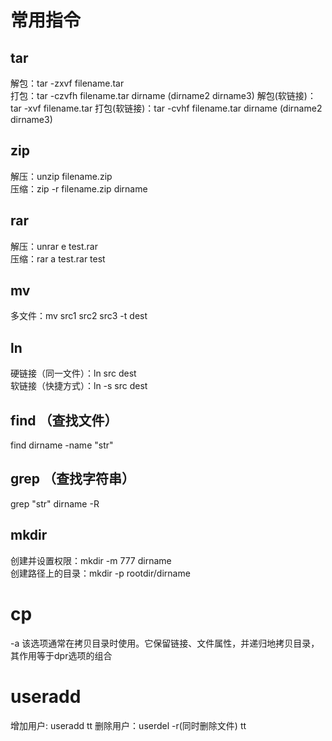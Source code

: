 # 常用指令  
## tar  
解包：tar -zxvf filename.tar  
打包：tar -czvfh filename.tar dirname  (dirname2 dirname3) 
解包(软链接)：tar -xvf filename.tar 
打包(软链接)：tar -cvhf filename.tar dirname  (dirname2 dirname3)

## zip  
解压：unzip filename.zip  
压缩：zip -r filename.zip dirname  

## rar
解压：unrar e test.rar  
压缩：rar a test.rar test  

## mv 
多文件：mv src1 src2 src3 -t dest  

## ln  
硬链接（同一文件）：ln src dest  
软链接（快捷方式）：ln -s src dest  

## find （查找文件）  
find dirname -name "str"

## grep （查找字符串）  
grep "str" dirname -R

## mkdir  
创建并设置权限：mkdir -m 777 dirname  
创建路径上的目录：mkdir -p rootdir/dirname  

# cp  
-a 该选项通常在拷贝目录时使用。它保留链接、文件属性，并递归地拷贝目录，其作用等于dpr选项的组合  

# useradd  
增加用户: useradd tt
删除用户：userdel -r(同时删除文件) tt
